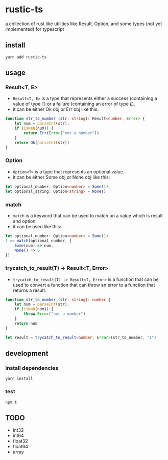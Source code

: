 # rustic-ts

a collection of rust like utilities like Result, Option, and some types (not yet implemented) for typescript

## install

```
yarn add rustic-ts
```

## usage

### Result<T, E>

- `Result<T, E>` is a type that represents either a success (containing a value of type `T`) or a failure (containing an error of type `E`).
- it can be either Ok obj or Err obj like this:

```typescript
function str_to_number (str: string): Result<number, Error> {
    let num = parseInt(str);
    if (isNaN(num)) {
        return Err(Error("not a number"))
    }
    return Ok(parseInt(str))
}
```

### Option<T>

- `Option<T>` is a type that represents an optional value.
- it can be either Some obj or None obj like this:

```typescript
let optional_number: Option<number> = Some(1)
let optional_string: Option<string> = None()
```

### match

- `match` is a keyword that can be used to match on a value which is result and option.
- it can be used like this:

```typescript
let optional_number: Option<number> = Some(1)
1 == match(optional_number, {
    Some(num) => num,
    None() => 0
})
```

### trycatch_to_result(T) -> Result<T, Error>

- `trycatch_to_result(T) -> Result<T, Error>` is a function that can be used to convert a function that can throw an error to a function that returns a result.

```typescript
function str_to_number (str: string): number {
    let num = parseInt(str);
    if (isNaN(num)) {
        throw Error("not a number")
    }
    return num
}

let result = trycatch_to_result<number, Error>(str_to_number, "1")
```

## development

### install dependencies

```
yarn install
```

### test 

```
npm t
```

## TODO

- int32
- int64
- float32
- float64
- array